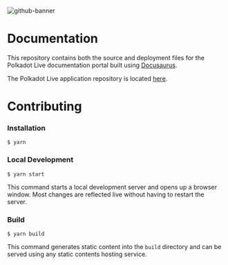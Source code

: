 ![github-banner](https://github.com/polkadot-live/polkadot-live.github.io/assets/6109302/43524074-3896-4460-94bd-a6c954397f44)

# Documentation

This repository contains both the source and deployment files for the Polkadot Live documentation portal built using [Docusaurus](https://docusaurus.io/).

The Polkadot Live application repository is located [here](https://github.com/polkadot-live/polkadot-live-app).

# Contributing

### Installation

```
$ yarn
```

### Local Development

```
$ yarn start
```

This command starts a local development server and opens up a browser window. Most changes are reflected live without having to restart the server.

### Build

```
$ yarn build
```

This command generates static content into the `build` directory and can be served using any static contents hosting service.
